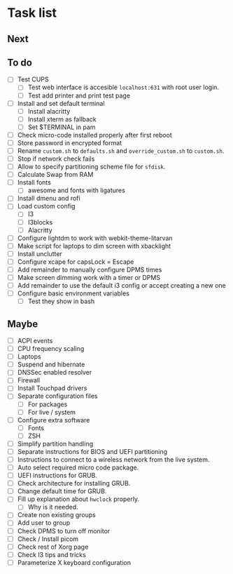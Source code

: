 # Task list

## Next

## To do

- [ ] Test CUPS
  - [ ] Test web interface is accesible `localhost:631` with root user login.
  - [ ] Test add printer and print test page
- [ ] Install and set default terminal
  - [ ] Install alacritty
  - [ ] Install xterm as fallback
  - [ ] Set $TERMINAL in pam
- [ ] Check micro-code installed properly after first reboot
- [ ] Store password in encrypted format
- [ ] Rename `custom.sh` to `defaults.sh` and `override_custom.sh` to `custom.sh`.
- [ ] Stop if network check fails
- [ ] Allow to specify partitioning scheme file for `sfdisk`.
- [ ] Calculate Swap from RAM
- [ ] Install fonts
  - [ ] awesome and fonts with ligatures
- [ ] Install dmenu and rofi
- [ ] Load custom config
  - [ ] I3
  - [ ] I3blocks
  - [ ] Alacritty
- [ ] Configure lightdm to work with webkit-theme-litarvan
- [ ] Make script for laptops to dim screen with xbacklight
- [ ] Install unclutter
- [ ] Configure xcape for capsLock = Escape
- [ ] Add remainder to manually configure DPMS times
- [ ] Make screen dimming work with a timer or DPMS
- [ ] Add remainder to use the default i3 config or accept creating a new one
- [ ] Configure basic environment variables
  - [ ] Test they show in bash

## Maybe

- [ ] ACPI events
- [ ] CPU frequency scaling
- [ ] Laptops
- [ ] Suspend and hibernate
- [ ] DNSSec enabled resolver
- [ ] Firewall
- [ ] Install Touchpad drivers
- [ ] Separate configuration files
  - [ ] For packages
  - [ ] For live / system
- [ ] Configure extra software
  - [ ] Fonts
  - [ ] ZSH
- [ ] Simplify partition handling
- [ ] Separate instructions for BIOS and UEFI partitioning
- [ ] Instructions to connect to a wireless network from the live system.
- [ ] Auto select required micro code package.
- [ ] UEFI instructions for GRUB.
- [ ] Check architecture for installing GRUB.
- [ ] Change default time for GRUB.
- [ ] Fill up explanation about `hwclock` properly.
  - [ ] Why is it needed.
- [ ] Create non existing groups
- [ ] Add user to group
- [ ] Check DPMS to turn off monitor
- [ ] Check / Install picom
- [ ] Check rest of Xorg page
- [ ] Check I3 tips and tricks
- [ ] Parameterize X keyboard configuration
